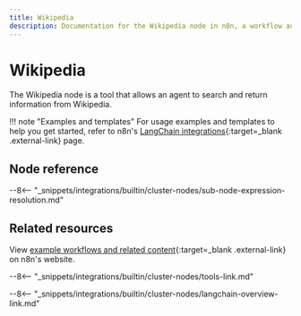 ```yaml
---
title: Wikipedia
description: Documentation for the Wikipedia node in n8n, a workflow automation platform. Includes details of operations and configuration, and links to examples and credentials information.
---
```


# Wikipedia

The Wikipedia node is a tool that allows an agent to search and return information from Wikipedia.

!!! note "Examples and templates"
	For usage examples and templates to help you get started, refer to n8n's [LangChain integrations](https://n8n.io/integrations/wikipedia/){:target=_blank .external-link} page.

## Node reference

--8<-- "_snippets/integrations/builtin/cluster-nodes/sub-node-expression-resolution.md"

## Related resources

View [example workflows and related content](https://n8n.io/integrations/wikipedia/){:target=_blank .external-link} on n8n's website.

--8<-- "_snippets/integrations/builtin/cluster-nodes/tools-link.md"

--8<-- "_snippets/integrations/builtin/cluster-nodes/langchain-overview-link.md"
